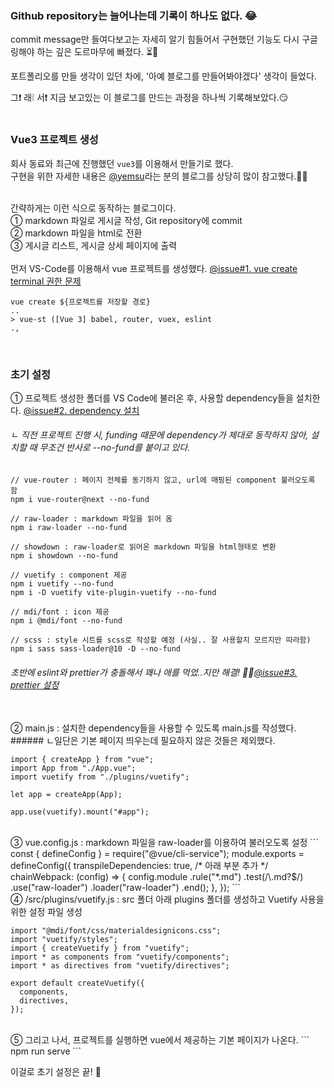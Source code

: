 ### Github repository는 늘어나는데 기록이 하나도 없다. 😂

commit message만 들여다보고는 자세히 알기 힘들어서 구현했던 기능도 다시 구글링해야 하는 깊은 도르마무에 빠졌다. ⏳👾

포트폴리오를 만들 생각이 있던 차에, '아예 블로그를 만들어봐야겠다' 생각이 들었다.

그❗ 래❕ 서❗ 지금 보고있는 이 블로그를 만드는 과정을 하나씩 기록해보았다.😏
<br/><br/>

### Vue3 프로젝트 생성

회사 동료와 최근에 진행했던 `vue3`를 이용해서 만들기로 했다.<br/>
구현을 위한 자세한 내용은 [@yemsu](https://yemsu.github.io/make-github-io-blog-with-vue3-1/)라는 분의 블로그를 상당히 많이 참고했다.🙇‍♂️

<br/>간략하게는 이런 식으로 동작하는 블로그이다.
<br/>① markdown 파일로 게시글 작성, Git repository에 commit
<br/>② markdown 파일을 html로 전환
<br/>③ 게시글 리스트, 게시글 상세 페이지에 출력
<br/><br/>
먼저 VS-Code를 이용해서 vue 프로젝트를 생성했다.
[@issue#1. vue create terminal 권한 문제](#/logging/1/2)

```
vue create ${프로젝트를 저장할 경로}
..
> vue-st ([Vue 3] babel, router, vuex, eslint
.,
```

<br/>

### 초기 설정

① 프로젝트 생성한 폴더를 VS Code에 불러온 후, 사용할 dependency들을 설치한다.
[@issue#2. dependency 설치](#/logging/1/3)

###### ㄴ 직전 프로젝트 진행 시, funding 때문에 dependency가 제대로 동작하지 않아, 설치할 때 무조건 반사로 --no-fund를 붙이고 있다.

```
// vue-router : 페이지 전체를 동기하지 않고, url에 매핑된 component 불러오도록 함
npm i vue-router@next --no-fund

// raw-loader : markdown 파일을 읽어 옴
npm i raw-loader --no-fund

// showdown : raw-loader로 읽어온 markdown 파일을 html형태로 변환
npm i showdown --no-fund

// vuetify : component 제공
npm i vuetify --no-fund
npm i -D vuetify vite-plugin-vuetify --no-fund

// mdi/font : icon 제공
npm i @mdi/font --no-fund

// scss : style 시트를 scss로 작성할 예정 (사실.. 잘 사용할지 모르지만 따라함)
npm i sass sass-loader@10 -D --no-fund
```

###### 초반에 eslint와 prettier가 충돌해서 꽤나 애를 먹었..지만 해결! 💁‍♂️[@issue#3. prettier 설정](#/logging/1/4)

<br/>
② main.js : 설치한 dependency들을 사용할 수 있도록 main.js를 작성했다. 
###### ㄴ일단은 기본 페이지 띄우는데 필요하지 않은 것들은 제외했다.

```
import { createApp } from "vue";
import App from "./App.vue";
import vuetify from "./plugins/vuetify";

let app = createApp(App);

app.use(vuetify).mount("#app");
```

<br/>
③ vue.config.js : markdown 파일을 raw-loader를 이용하여 불러오도록 설정
```
const { defineConfig } = require("@vue/cli-service");
module.exports = defineConfig({
  transpileDependencies: true,
  /* 아래 부분 추가 */
  chainWebpack: (config) => {
    config.module
      .rule("*.md")
      .test(/\.md?$/)
      .use("raw-loader")
      .loader("raw-loader")
      .end();
  },
});
```
<br/>
④ /src/plugins/vuetify.js : src 폴더 아래 plugins 폴더를 생성하고 Vuetify 사용을 위한 설정 파일 생성

```
import "@mdi/font/css/materialdesignicons.css";
import "vuetify/styles";
import { createVuetify } from "vuetify";
import * as components from "vuetify/components";
import * as directives from "vuetify/directives";

export default createVuetify({
  components,
  directives,
});

```

<br/>
⑤ 그리고 나서, 프로젝트를 실행하면 vue에서 제공하는 기본 페이지가 나온다.
```
npm run serve
```
<br/>

이걸로 초기 설정은 끝! 🙌

